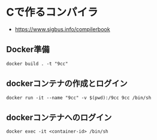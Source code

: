 # Cで作るコンパイラ
* https://www.sigbus.info/compilerbook

## Docker準備
```
docker build . -t "9cc"
```

## dockerコンテナの作成とログイン
```
docker run -it --name "9cc" -v $(pwd):/9cc 9cc /bin/sh
```

## dockerコンテナへのログイン
```
docker exec -it <container-id> /bin/sh
```
